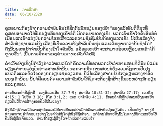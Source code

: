 ```yaml
---
title:  ການສຶກສາ
date:  06/10/2020
---
```


ຄູສອນຈະຕ້ອງສ້າງຄວາມສຳພັນອັນໄກ້ຊິດກັບນັກຮຽນຂອງເຂົາ “ຂອງຂວັນອັນດີທີ່ສຸດທີ່ຄູສອນສາມາດໃຫ້ນັກຮຽນກັບຂອງເຂົາກໍຄື ມິດຕະພາບຂອງເຂົາ. ພວກເຮົາເຂົ້າໃຈຄົນອື່ນກໍຕໍ່ເມື່ອພວກເຮົາແບ່ງປັນຄວາມໂສກເສົ້າແລະຄວາມຊື່ນຊົມຍິນດີຂອງພວກເຂົາ. ນີ້ເປັນເລື່ອງຈິງສຳລັບທັງຊາຍແລະຍິງ ເລື່ອງນີ້ເປັນຄວາມຈິງສຳລັບຄົນໜຸ່ມແລະເດັກຫຼາຍກວ່ານັ້ນຊໍ່າໃດ? ດັ່ງນັ້ນພວກເຮົາຈຳເປັນຕ້ອງເຂົ້າໃຈຄົນອື່ນ. ແລ້ວພວກເຮົາຈະສາມາດຊ່ວຍເຫຼືອພວກເຂົາໄດ້ຫຼາຍຂຶ້ນ”. (ປື້ມການສຶກສາຂອງທ່ານນາງເອເລັນຈີໄວທ໌)

ຄຳເວົ້າຂ້າງເທິງນີ້ກຳລັງກ່າວວ່າແນວໃດ? ຂໍ້ຄວາມນີ້ບອກພວກເຮົາວ່າການສອນທີ່ດີນັ້ນ ບໍ່ແມ່ນພຽງແຕ່ການແບ່ງປັນຂ່າວສານເທົ່ານັ້ນ. ນອກຈາກນັ້ນ ການສອນກໍຍັງລວມເຖິງການປັບປຸງແນວຄິດແລະຈິດໃຈຂອງນັກຮຽນເຊັ່ນດຽວກັນ. ນີ້ເປັນເລື່ອງສຳຄັນໃນໂຮງຮຽນແຫ່ງທຳອິດຂອງເດັກນ້ອຍ ນັ້ນກໍຄືຄອບຄົວ ຄວາມສຳພັນອັນໃກ້ຊິດຈະຕ້ອງຖືກສ້າງຂຶ້ນລະຫວ່າງນັກຮຽນແລະຄູສອນ.

`ອ່ານຂໍ້ພຣະຄຳພີເຫຼົ່ານີ້: ເພງສັນລະເສີນ 37:7-9; ສຸພາສິດ 10:31-32; ສຸພາສິດ 27:17; ເອເຟໂຊ 4:15; 1 ໂຢຮັນ 3:18; ຕີໂຕ 3:1,2; ແລະ ຢາໂກໂບ 4:11. ຂໍ້ພຣະຄຳນີ້ເຫຼົ່ານີ້ສອນຫຍັງພວກເຮົາກ່ຽວກັບວິທີການສ້າງຄອບຄົວທີ່ເຂັ້ມແຂງ?`

`ສິ່ງທີ່ເວົ້າຫຼືກ່າວກໍມີຄວາມສຳຄັນແລະວິທີການທີ່ພວກເຮົາເວົ້າກໍມີຄວາມສຳຄັນເຊັ່ນດຽວກັນ. ເປັນຫຍັງ? ບາງທີທ່ານອາດຈະໄດ້ກ່າວບາງຢ່າງໃນອາດີດຕໍ່ຜູ້ໃດຜູ້ໜຶ່ງທີ່ຖືກຕ້ອງ. ແຕ່ທ່ານໄດ້ກ່າວສິ່ງນັ້ນໃນທາງທີ່ຜິດແລະເຮັດໃຫ້ຄົນນັ້ນຮູ້ສຶກເຈັບປວດ. ທ່ານໄດ້ຮຽນຮູ້ສິ່ງໃດຈາກເຫດການແບບນີ້?`